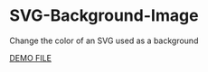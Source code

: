 # SVG-Background-Image
Change the color of an SVG used as a background

[DEMO FILE](http://logicha.us/_examples/svg_background/)
